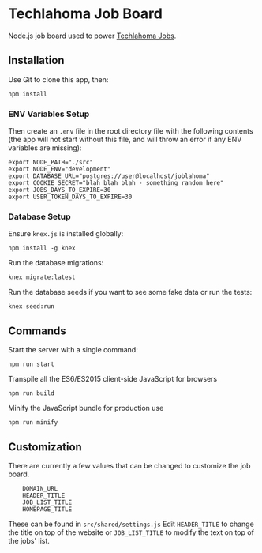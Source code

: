 # Techlahoma Job Board

Node.js job board used to power [Techlahoma Jobs](https://jobs.techlahoma.org).

## Installation

Use Git to clone this app, then:

```
npm install
```

### ENV Variables Setup

Then create an `.env` file in the root directory file with the following
contents (the app will not start without this file, and will throw an error if
 any ENV variables are missing):

```
export NODE_PATH="./src"
export NODE_ENV="development"
export DATABASE_URL="postgres://user@localhost/joblahoma"
export COOKIE_SECRET="blah blah blah - something random here"
export JOBS_DAYS_TO_EXPIRE=30
export USER_TOKEN_DAYS_TO_EXPIRE=30
```

### Database Setup

Ensure `knex.js` is installed globally:

```
npm install -g knex
```

Run the database migrations:

```
knex migrate:latest
```

Run the database seeds if you want to see some fake data or run the tests:

```
knex seed:run
```

## Commands

Start the server with a single command:

```
npm run start
```

Transpile all the ES6/ES2015 client-side JavaScript for browsers

```
npm run build
```

Minify the JavaScript bundle for production use

```
npm run minify
```

## Customization

There are currently a few values that can be changed to customize the job board.
```
    DOMAIN_URL
    HEADER_TITLE
    JOB_LIST_TITLE
    HOMEPAGE_TITLE
```
These can be found in `src/shared/settings.js`
Edit `HEADER_TITLE` to change the title on top of the website or `JOB_LIST_TITLE` to modify the text on top of the jobs' list.
